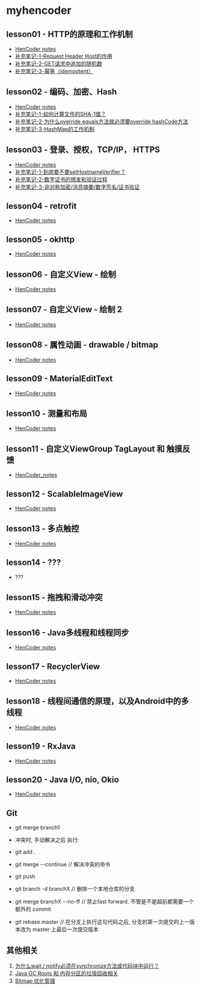 # myhencoder

## lesson01 - HTTP的原理和工作机制
* [HenCoder notes](./notes/lesson01/hencoder-notes.md) 
* [补充笔记-1-Request Header Host的作用](./notes/lesson01/addon-1-requestheader-host.md)
* [补充笔记-2-GET请求中追加的随机数](./notes/lesson01/addon-2-GET请求中追加的随机数.md)
* [补充笔记-3-幂等（idempotent）](./notes/lesson01/addon-3-幂等（idempotent）.md)

## lesson02 - 编码、加密、Hash
* [HenCoder notes](./notes/lesson02/hencoder-notes.md)
* [补充笔记-1-如何计算文件的SHA-1值？](./notes/lesson02/addon-1-计算文件的SHA-1值.md)
* [补充笔记-2-为什么override equals方法就必须要override hashCode方法](./notes/lesson02/addon-2-为什么override-equals方法就必须要override-hashCode方法.md)
* [补充笔记-3-HashMap的工作机制](./notes/lesson02/addon-3-HashMap的工作机制.md)

## lesson03 - 登录、授权，TCP/IP， HTTPS
* [HenCoder notes](./notes/lesson03/hencoder-notes.md)
* [补充笔记-1-到底要不要setHostnameVerifier？](./notes/lesson03/addon-1-到底要不要setHostnameVerifier.md)
* [补充笔记-2-数字证书的颁发和验证过程](./notes/lesson03/addon-2-数字证书的颁发_验证过程.md)
* [补充笔记-3-非对称加密/消息摘要/数字签名/证书验证](https://github.com/chinalwb/EasyCoding/blob/master/notes/ch01.md#4-https)

## lesson04 - retrofit
* [HenCoder notes](./notes/lesson04/hencoder-notes.md)

## lesson05 - okhttp
* [HenCoder notes](./notes/lesson05/hencoder-notes.md)

## lesson06 - 自定义View - 绘制
* [HenCoder notes](./notes/lesson06/hencoder-notes.md)

## lesson07 - 自定义View - 绘制 2
* [HenCoder notes](./notes/lesson07/hencoder-notes.md)

## lesson08 - 属性动画 - drawable / bitmap
* [HenCoder notes](./notes/lesson08/hencoder-notes.md)


## lesson09 - MaterialEditText
* [HenCoder notes](./notes/lesson09/hencoder-notes.md)

## lesson10 - 测量和布局
* [HenCoder notes](./notes/lesson10/hencoder-notes.md)

## lesson11 - 自定义ViewGroup TagLayout 和 触摸反馈
* [HenCoder_notes](./notes/lesson11/hencoder-notes.md)

## lesson12 - ScalableImageView
* [HenCoder notes](./notes/lesson12/hencoder-notes.md)

## lesson13 - 多点触控
* [HenCoder notes](./notes/lesson04/hencoder-notes.md)

## lesson14 - ???
* ???

## lesson15 - 拖拽和滑动冲突
* [HenCoder notes](./notes/lesson15/hencoder-notes.md)

## lesson16 - Java多线程和线程同步
* [HenCoder notes](./notes/lesson16/hencoder-notes.md)

## lesson17 - RecyclerView
* [HenCoder notes](./notes/lesson17/hencoder-notes.md)

## lesson18 - 线程间通信的原理，以及Android中的多线程
* [HenCoder notes](./notes/lesson18/hencoder-notes.md)

## lesson19 - RxJava
* [HenCoder notes](./notes/lesson19/hencoder-notes.md)

## lesson20 - Java I/O, nio, Okio
* [HenCoder notes](./notes/lesson20/hencoder-notes.md)

## Git
* git merge branch1
* 冲突时, 手动解决之后 执行:
* git add .
* git merge --continue // 解决冲突的命令
* git push

* git branch -d branchX // 删除一个本地仓库的分支

* git merge branchX --no-ff // 禁止fast forward. 不管是不是超前都需要一个额外的 commit

* git rebase master // 在分支上执行这句代码之后, 分支的第一次提交的上一版本改为 master 上最后一次提交版本

## 其他相关
1. [为什么wait / notify必须在synchronize方法或代码块中运行？](./notes/others/why-wait-and-notify-have-to-be-in-synchronized.md)
2. [Java GC Roots 和 内存分区的垃圾回收相关](https://www.w3resource.com/java-tutorial/garbage-collection-in-java.php)
3. [Bitmap 优化管理](./notes/others/Bitmap%20优化管理)
